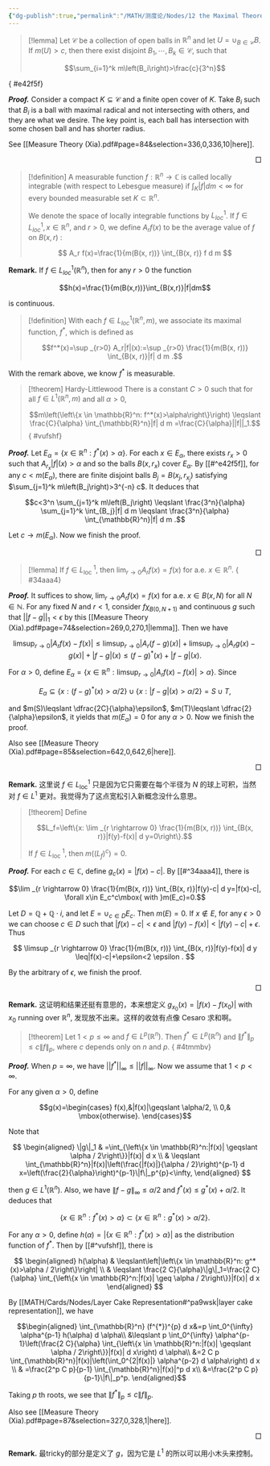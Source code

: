 ```yaml
---
{"dg-publish":true,"permalink":"/MATH/测度论/Nodes/12 the Maximal Theorem/","dgPassFrontmatter":true}
---
```



> [!lemma]
> Let $\mathcal{C}$ be a collection of open balls in $\mathbb{R}^n$ and let $U=\cup_{B \in \mathcal{C}} B$. If $m(U)>c$, then there exist disjoint $B_1, \cdots, B_k \in \mathcal{C}$, such that
> 
> $$\sum_{i=1}^k m\left(B_i\right)>\frac{c}{3^n}$$
>
{ #e42f5f}


**_Proof._**
Consider a compact $K\subseteq \mathcal C$ and a finite open cover of $K$. Take $B_i$ such that $B_i$ is a ball with maximal radical and not intersecting with others, and they are what we desire. The key point is, each ball has intersection with some chosen ball and has shorter radius.

See [[Measure  Theory    (Xia).pdf#page=84&selection=336,0,336,10|here]].
<p align="right">□</p>


> [!definition]
> A measurable function $f: \mathbb{R}^n \rightarrow \mathbb{C}$ is called locally integrable (with respect to Lebesgue measure) if $\int_K|f| d m<\infty$ for every bounded measurable set $K \subset \mathbb{R}^n$. 
> 
> We denote the space of locally integrable functions by $L_{l o c}^1$. If $f \in L_{l o c}^1, x \in \mathbb{R}^n$, and $r>0$, we define $A_r f(x)$ to be the average value of $f$ on $B(x, r)$ :
> 
> $$
> A_r f(x)=\frac{1}{m(B(x, r))} \int_{B(x, r)} f d m
> $$

**Remark.** If $f\in L_{loc}^1(\mathbb{R}^n)$, then for any $r>0$ the function 

$$h(x)=\frac{1}{m(B(x,r))}\int_{B(x,r)}|f|dm$$

is continuous. 

> [!definition]
> With each $f \in L_{l o c}^1\left(\mathbb{R}^n, m\right)$, we associate its maximal function, $f^*$, which is defined as
> 
> $$f^*(x)=\sup _{r>0} A_r|f|(x):=\sup _{r>0} \frac{1}{m(B(x, r))} \int_{B(x, r)}|f| d m .$$

With the remark above, we know $f^*$ is measurable.

> [!theorem] Hardy-Littlewood
> There is a constant $C>0$ such that for all $f \in L^1\left(\mathbb{R}^n, m\right)$ and all $\alpha>0$,
> 
> $$m\left(\left\{x \in \mathbb{R}^n: f^*(x)>\alpha\right\}\right) \leqslant \frac{C}{\alpha} \int_{\mathbb{R}^n}|f| d m =\frac{C}{\alpha}||f||_1.$$
{ #vufshf}


**_Proof._**
Let $E_\alpha=\left\{x \in \mathbb{R}^n: f^*(x)>\alpha\right\}$. For each $x \in E_\alpha$, there exists $r_x>0$ such that $A_{r_x}|f|(x)>\alpha$ and so the balls $B\left(x, r_x\right)$ cover $E_\alpha$. By [[#^e42f5f]], for any $c<m(E_\alpha)$, there are finite disjoint balls $B_j=B\left(x_j, r_{x_j}\right)$ satisfying $\sum_{j=1}^k m\left(B_j\right)>3^{-n} c$. It deduces that

$$c<3^n \sum_{j=1}^k m\left(B_j\right) \leqslant \frac{3^n}{\alpha} \sum_{j=1}^k \int_{B_j}|f| d m \leqslant \frac{3^n}{\alpha} \int_{\mathbb{R}^n}|f| d m .$$


Let $c \rightarrow m\left(E_\alpha\right)$. Now we finish the proof.
<p align="right">□</p>


> [!lemma]
> If $f \in L_{\text {loc }}^1$, then $\lim _{r \rightarrow 0} A_r f(x)=f(x)$ for a.e. $x \in \mathbb{R}^n$.
{ #34aaa4}


**_Proof._**
It suffices to show, $\lim_{r\to 0}A_rf(x)=f(x)$ for a.e. $x\in B(x,N)$ for all $N\in \mathbb{N}$. For any fixed $N$ and $r<1$, consider $f\chi_{B(0,N+1)}$ and continuous $g$ such that $||f-g||_1<\epsilon$ by this [[Measure  Theory    (Xia).pdf#page=74&selection=269,0,270,1|lemma]]. Then we have 

$$\limsup_{r\to 0}|A_rf(x)-f(x)|\leqslant \limsup_{r\to 0}|A_r(f-g)(x)|+\limsup_{r\to 0}|A_rg(x)-g(x)|+|f-g|(x)\leqslant (f-g)^*(x)+|f-g|(x).$$

For $\alpha>0$, define $E_\alpha=\{x\in \mathbb{R}^n:\limsup_{r\to 0}|A_rf(x)-f(x)|>\alpha\}$. Since 

$$E_\alpha\subseteq\{x:(f-g)^*(x)>\alpha/2\}\cup\{x:|f-g|(x)>\alpha/2\}=S\cup T,$$

and $m(S)\leqslant \dfrac{2C}{\alpha}\epsilon$, $m(T)\leqslant \dfrac{2}{\alpha}\epsilon$, it yields that $m(E_\alpha)=0$ for any $\alpha>0$. Now we finish the proof.

Also see [[Measure  Theory    (Xia).pdf#page=85&selection=642,0,642,6|here]]. 
<p align="right">□</p>

**Remark.** 这里说 $f\in L_{\mathrm{loc}}^1$ 只是因为它只需要在每个半径为 $N$ 的球上可积，当然对 $f\in L^1$ 更对。我觉得为了这点宽松引入新概念没什么意思。


> [!theorem]
> Define 
> 
> $$L_f=\left\{x: \lim _{r \rightarrow 0} \frac{1}{m(B(x, r))} \int_{B(x, r)}|f(y)-f(x)| d y=0\right\}.$$
> 
> If $f \in L_{\text {loc }}^1$, then $m\left(\left(L_f\right)^c\right)=0$.

**_Proof._**
For each $c \in \mathbb{C}$, define $g_c(x)=|f(x)-c|$. By [[#^34aaa4]], there is

$$\lim _{r \rightarrow 0} \frac{1}{m(B(x, r))} \int_{B(x, r)}|f(y)-c| d y=|f(x)-c|, \forall x\in E_c^c\mbox{ with }m(E_c)=0.$$

Let $D=\mathbb{Q}+\mathbb{Q}\cdot i$, and let $E=\cup_{c \in D} E_c$. Then $m(E)=0$. If $x \notin E$, for any $\epsilon>0$ we can choose $c \in D$ such that $|f(x)-c|<\epsilon$ and $|f(y)-f(x)|<|f(y)-c|+\epsilon$. Thus

$$
\limsup _{r \rightarrow 0} \frac{1}{m(B(x, r))} \int_{B(x, r)}|f(y)-f(x)| d y \leq|f(x)-c|+\epsilon<2 \epsilon .
$$

By the arbitrary of $\epsilon$, we finish the proof.
<p align="right">□</p>

**Remark.** 这证明和结果还挺有意思的，本来想定义 $g_{x_0}(x)=|f(x)-f(x_0)|$ with $x_0$ running over $\mathbb{R}^n$, 发现放不出来。这样的收敛有点像 Cesaro 求和啊。

> [!theorem]
> Let $1<p \leqslant \infty$ and $f \in L^p\left(\mathbb{R}^n\right)$. Then $f^* \in L^p\left(\mathbb{R}^n\right)$ and $\left\|f^*\right\|_p \leqslant c\|f\|_p$, where $c$ depends only on $n$ and $p$.
{ #4tmmbv}


**_Proof._**
When $p=\infty$, we have $||f^*||_\infty\leqslant ||f||_{\infty}$. Now we assume that $1<p<\infty$.

For any given $\alpha>0$, define 

$$g(x)=\begin{cases}
f(x),&|f(x)|\geqslant \alpha/2, \\
0,& \mbox{otherwise}.
\end{cases}$$

Note that

$$
\begin{aligned}
\|g\|_1 & =\int_{\left\{x \in \mathbb{R}^n:|f(x)| \geqslant \alpha / 2\right\}}|f(x)| d x \\
& \leqslant \int_{\mathbb{R}^n}|f(x)|\left(\frac{|f(x)|}{\alpha / 2}\right)^{p-1} d x=\left(\frac{2}{\alpha}\right)^{p-1}\|f\|_p^{p}<\infty,
\end{aligned}
$$

then $g \in L^1\left(\mathbb{R}^n\right)$. Also, we have $\|f-g\|_{\infty} \leqslant \alpha / 2$ and $f^*(x) \leqslant g^*(x)+{\alpha}/{2}$. It deduces that

$$\left\{x \in \mathbb{R}^n: f^*(x)>\alpha\right\} \subset\left\{x \in \mathbb{R}^n: g^*(x)>\alpha / 2\right\}.$$

For any $\alpha>0$, define $h(\alpha)=\left|\left\{x \in \mathbb{R}^n: f^*(x)>\alpha\right\}\right|$ as the distribution function of $f^*$. Then by [[#^vufshf]], there is

$$
\begin{aligned}
h(\alpha) & \leqslant\left|\left\{x \in \mathbb{R}^n: g^*(x)>\alpha / 2\right\}\right| \\
& \leqslant \frac{2 C}{\alpha}\|g\|_1=\frac{2 C}{\alpha} \int_{\left\{x \in \mathbb{R}^n:|f(x)| \geq \alpha / 2\right\}}|f(x)| d x
\end{aligned}
$$

By [[MATH/Cards/Nodes/Layer Cake Representation#^pa9wsk\|layer cake representation]], we have

$$\begin{aligned}
\int_{\mathbb{R}^n} (f^{*})^{p} d x&=p \int_0^{\infty} \alpha^{p-1} h(\alpha) d \alpha\\
&\leqslant p \int_0^{\infty} \alpha^{p-1}\left(\frac{2 C}{\alpha} \int_{\left\{x \in \mathbb{R}^n:|f(x)| \geqslant \alpha / 2\right\}}|f(x)| d x\right) d \alpha\\
&=2 C p \int_{\mathbb{R}^n}|f(x)|\left(\int_0^{2|f(x)|} \alpha^{p-2} d \alpha\right) d x \\
& =\frac{2^p C p}{p-1} \int_{\mathbb{R}^n}|f(x)|^p d x\\
&=\frac{2^p C p}{p-1}\|f\|_p^p.
\end{aligned}$$

Taking $p$ th roots, we see that $\left\|f^*\right\|_p \leq c\|f\|_p$.

Also see [[Measure  Theory    (Xia).pdf#page=87&selection=327,0,328,1|here]].
<p align="right">□</p>

**Remark.** 最tricky的部分是定义了 $g$，因为它是 $L^1$ 的所以可以用小木头来控制。